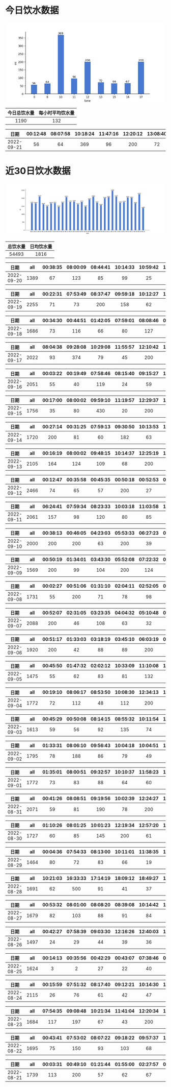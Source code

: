 # 今日饮水数据

<div align=center>
<img src="today.jpg" style="zoom: 100%;" />

| 今日总饮水量 | 每小时平均饮水量 |
| :----: | :----: |
| 1190 | 132 |
</div>

| 日期 | 00:12:48 | 08:07:58 | 10:18:24 | 11:47:16 | 12:20:12 | 13:08:40 | 15:12:35 | 16:25:50 | 17:17:40 |
| :----: | :----: | :----: | :----: | :----: | :----: | :----: | :----: | :----: | :----: |
| 2022-09-21 | 56 | 64 | 369 | 96 | 200 | 72 | 66 | 67 | 200 |

# 近30日饮水数据

<div align=center>
<img src="30.jpg"style="zoom: 100%;" />

| 总饮水量 | 日均饮水量 |
| :----: | :----: |
| 54493 | 1816 |
</div>

| 日期 | all | 00:38:35 | 08:00:09 | 08:44:41 | 10:14:33 | 10:59:42 | 12:19:33 | 13:16:22 | 15:15:08 | 17:08:19 | 18:58:38 | 20:14:20 | 21:56:01 | 22:56:31 | 23:52:59 |
| :----: | :----: | :----: | :----: | :----: | :----: | :----: | :----: | :----: | :----: | :----: | :----: | :----: | :----: | :----: | :----: |
| 2022-09-20 | 1389 | 67 | 123 | 85 | 99 | 25 | 200 | 55 | 66 | 200 | 55 | 67 | 200 | 73 | 74 |

| 日期 | all | 00:22:31 | 07:53:49 | 08:37:47 | 09:59:18 | 10:12:27 | 11:37:49 | 12:11:18 | 13:02:05 | 13:39:37 | 14:38:13 | 15:11:10 | 17:17:52 | 20:10:14 | 21:37:06 | 22:00:54 | 23:05:59 |
| :----: | :----: | :----: | :----: | :----: | :----: | :----: | :----: | :----: | :----: | :----: | :----: | :----: | :----: | :----: | :----: | :----: | :----: |
| 2022-09-19 | 2255 | 71 | 73 | 200 | 158 | 62 | 58 | 200 | 139 | 49 | 112 | 159 | 200 | 19 | 500 | 200 | 55 |

| 日期 | all | 00:34:30 | 00:44:51 | 01:42:05 | 07:59:01 | 08:08:46 | 09:11:59 | 10:12:16 | 12:18:19 | 13:01:44 | 14:12:12 | 15:13:40 | 17:17:29 | 17:55:21 | 18:25:09 | 19:48:46 | 21:20:49 | 21:58:51 | 23:49:05 |
| :----: | :----: | :----: | :----: | :----: | :----: | :----: | :----: | :----: | :----: | :----: | :----: | :----: | :----: | :----: | :----: | :----: | :----: | :----: | :----: |
| 2022-09-18 | 1686 | 73 | 116 | 66 | 80 | 127 | 11 | 57 | 200 | 80 | 89 | 85 | 200 | 55 | 53 | 108 | 200 | 17 | 69 |

| 日期 | all | 08:04:38 | 09:28:08 | 10:29:08 | 11:55:57 | 12:10:42 | 15:11:57 | 16:57:03 | 17:17:49 | 18:45:44 | 20:43:25 | 21:50:54 | 22:32:30 | 23:05:19 | 23:53:05 | 23:53:20 |
| :----: | :----: | :----: | :----: | :----: | :----: | :----: | :----: | :----: | :----: | :----: | :----: | :----: | :----: | :----: | :----: | :----: |
| 2022-09-17 | 2022 | 93 | 374 | 79 | 45 | 200 | 400 | 66 | 200 | 55 | 99 | 200 | 72 | 59 | 55 | 25 |

| 日期 | all | 00:03:22 | 00:19:49 | 07:58:46 | 08:15:40 | 09:15:27 | 10:09:04 | 11:50:41 | 12:16:37 | 13:04:38 | 13:55:48 | 14:57:42 | 17:16:09 | 18:06:02 | 19:53:39 | 20:38:03 | 21:06:10 | 22:06:21 | 22:43:46 | 23:25:29 | 23:39:35 |
| :----: | :----: | :----: | :----: | :----: | :----: | :----: | :----: | :----: | :----: | :----: | :----: | :----: | :----: | :----: | :----: | :----: | :----: | :----: | :----: | :----: | :----: |
| 2022-09-16 | 2051 | 55 | 40 | 119 | 24 | 59 | 117 | 62 | 200 | 120 | 64 | 70 | 42 | 121 | 500 | 85 | 72 | 77 | 82 | 87 | 55 |

| 日期 | all | 00:17:00 | 08:00:02 | 09:59:10 | 11:19:57 | 12:29:37 | 15:07:37 | 17:18:49 | 18:50:42 | 19:50:46 | 20:20:51 | 20:41:21 | 21:28:17 | 22:48:29 |
| :----: | :----: | :----: | :----: | :----: | :----: | :----: | :----: | :----: | :----: | :----: | :----: | :----: | :----: | :----: |
| 2022-09-15 | 1756 | 35 | 80 | 430 | 20 | 200 | 300 | 200 | 121 | 56 | 61 | 29 | 200 | 24 |

| 日期 | all | 00:27:14 | 00:31:25 | 07:59:13 | 09:30:50 | 10:13:53 | 11:26:55 | 12:19:55 | 13:27:38 | 14:30:08 | 15:34:29 | 16:27:53 | 17:27:11 | 18:51:42 | 20:00:20 | 20:56:32 | 22:03:40 | 22:29:39 | 23:48:34 |
| :----: | :----: | :----: | :----: | :----: | :----: | :----: | :----: | :----: | :----: | :----: | :----: | :----: | :----: | :----: | :----: | :----: | :----: | :----: | :----: |
| 2022-09-14 | 1720 | 200 | 81 | 60 | 182 | 63 | 72 | 200 | 68 | 57 | 15 | 30 | 200 | 62 | 21 | 58 | 200 | 59 | 92 |

| 日期 | all | 00:16:19 | 08:00:02 | 09:48:15 | 10:14:37 | 12:25:19 | 13:07:58 | 14:22:45 | 15:02:36 | 15:41:18 | 16:36:37 | 17:22:24 | 19:00:13 | 19:41:45 | 20:17:45 | 20:41:44 | 22:41:23 | 23:27:27 | 23:38:21 |
| :----: | :----: | :----: | :----: | :----: | :----: | :----: | :----: | :----: | :----: | :----: | :----: | :----: | :----: | :----: | :----: | :----: | :----: | :----: | :----: |
| 2022-09-13 | 2105 | 164 | 124 | 109 | 68 | 200 | 52 | 77 | 59 | 95 | 33 | 200 | 51 | 61 | 72 | 31 | 600 | 48 | 61 |

| 日期 | all | 00:12:47 | 00:35:58 | 00:45:35 | 00:50:18 | 00:52:53 | 08:00:04 | 08:48:48 | 08:50:19 | 09:21:54 | 10:14:32 | 12:20:51 | 12:54:19 | 15:01:12 | 17:16:55 | 17:47:37 | 19:05:16 | 19:45:30 | 20:16:40 | 20:49:24 | 21:32:16 | 22:14:49 | 22:53:41 | 23:03:54 | 23:36:46 |
| :----: | :----: | :----: | :----: | :----: | :----: | :----: | :----: | :----: | :----: | :----: | :----: | :----: | :----: | :----: | :----: | :----: | :----: | :----: | :----: | :----: | :----: | :----: | :----: | :----: | :----: |
| 2022-09-12 | 2466 | 74 | 65 | 57 | 200 | 27 | 81 | 60 | 45 | 31 | 78 | 200 | 91 | 203 | 200 | 300 | 72 | 88 | 90 | 50 | 62 | 38 | 79 | 75 | 200 |

| 日期 | all | 06:24:41 | 07:59:34 | 08:23:33 | 10:03:18 | 11:03:58 | 12:33:12 | 17:17:58 | 21:19:05 | 21:56:31 | 22:29:50 | 22:46:32 | 22:56:45 | 23:26:45 |
| :----: | :----: | :----: | :----: | :----: | :----: | :----: | :----: | :----: | :----: | :----: | :----: | :----: | :----: | :----: |
| 2022-09-11 | 2061 | 157 | 98 | 120 | 80 | 85 | 200 | 400 | 500 | 99 | 118 | 57 | 83 | 64 |

| 日期 | all | 00:38:13 | 00:46:05 | 04:23:03 | 05:53:33 | 06:27:23 | 06:57:39 | 07:34:03 | 12:52:25 | 14:41:06 | 15:01:20 | 15:34:13 | 16:35:07 | 17:57:42 | 18:29:57 | 18:44:45 | 20:17:09 | 22:14:11 | 22:34:49 |
| :----: | :----: | :----: | :----: | :----: | :----: | :----: | :----: | :----: | :----: | :----: | :----: | :----: | :----: | :----: | :----: | :----: | :----: | :----: | :----: |
| 2022-09-10 | 2000 | 200 | 200 | 63 | 200 | 39 | 88 | 71 | 81 | 57 | 64 | 78 | 71 | 31 | 45 | 72 | 200 | 400 | 40 |

| 日期 | all | 00:50:19 | 01:34:01 | 03:43:30 | 05:52:08 | 07:22:32 | 08:12:42 | 16:05:40 | 18:32:47 | 18:50:55 | 19:17:52 | 19:48:05 | 20:08:48 | 20:31:17 | 20:44:02 | 23:37:40 |
| :----: | :----: | :----: | :----: | :----: | :----: | :----: | :----: | :----: | :----: | :----: | :----: | :----: | :----: | :----: | :----: | :----: |
| 2022-09-09 | 1569 | 200 | 99 | 104 | 200 | 124 | 33 | 40 | 150 | 20 | 74 | 80 | 61 | 16 | 68 | 300 |

| 日期 | all | 00:02:27 | 00:51:06 | 01:31:10 | 02:04:11 | 02:52:05 | 03:28:48 | 06:06:58 | 07:37:04 | 08:13:06 | 16:19:04 | 16:29:06 | 16:58:48 | 17:31:41 | 18:09:05 | 18:45:50 | 19:13:30 | 20:30:44 | 22:03:46 | 23:16:32 |
| :----: | :----: | :----: | :----: | :----: | :----: | :----: | :----: | :----: | :----: | :----: | :----: | :----: | :----: | :----: | :----: | :----: | :----: | :----: | :----: | :----: |
| 2022-09-08 | 1731 | 55 | 200 | 71 | 78 | 98 | 58 | 400 | 34 | 83 | 55 | 72 | 66 | 47 | 88 | 69 | 53 | 93 | 62 | 49 |

| 日期 | all | 00:52:07 | 02:31:05 | 03:23:35 | 04:04:32 | 05:10:48 | 05:42:24 | 06:53:33 | 08:20:28 | 14:54:31 | 15:30:20 | 16:36:48 | 17:39:50 | 18:09:57 | 18:24:33 | 19:16:30 | 20:27:18 | 20:45:48 | 22:00:33 | 22:37:29 | 22:54:06 |
| :----: | :----: | :----: | :----: | :----: | :----: | :----: | :----: | :----: | :----: | :----: | :----: | :----: | :----: | :----: | :----: | :----: | :----: | :----: | :----: | :----: | :----: |
| 2022-09-07 | 2088 | 200 | 46 | 108 | 63 | 32 | 200 | 74 | 60 | 55 | 36 | 73 | 300 | 133 | 72 | 37 | 60 | 212 | 109 | 86 | 132 |

| 日期 | all | 00:51:17 | 01:33:03 | 03:18:19 | 03:45:10 | 06:03:19 | 07:35:18 | 08:13:34 | 14:49:51 | 16:54:36 | 18:25:33 | 19:25:41 | 20:51:04 | 22:30:14 | 22:43:59 | 23:22:24 |
| :----: | :----: | :----: | :----: | :----: | :----: | :----: | :----: | :----: | :----: | :----: | :----: | :----: | :----: | :----: | :----: | :----: |
| 2022-09-06 | 1920 | 200 | 42 | 88 | 89 | 200 | 60 | 72 | 78 | 600 | 93 | 80 | 117 | 62 | 52 | 87 |

| 日期 | all | 00:45:50 | 01:47:32 | 02:02:12 | 10:33:09 | 11:10:08 | 11:40:28 | 13:13:36 | 14:27:41 | 15:00:14 | 16:00:37 | 16:34:51 | 20:23:42 | 22:29:15 |
| :----: | :----: | :----: | :----: | :----: | :----: | :----: | :----: | :----: | :----: | :----: | :----: | :----: | :----: | :----: |
| 2022-09-05 | 1475 | 55 | 62 | 83 | 81 | 132 | 80 | 500 | 39 | 61 | 113 | 44 | 161 | 64 |

| 日期 | all | 00:19:10 | 08:06:17 | 08:53:50 | 10:08:30 | 12:34:13 | 13:03:33 | 14:10:43 | 17:21:34 | 20:39:22 | 21:09:28 | 21:48:12 | 22:49:02 |
| :----: | :----: | :----: | :----: | :----: | :----: | :----: | :----: | :----: | :----: | :----: | :----: | :----: | :----: |
| 2022-09-04 | 1772 | 72 | 112 | 48 | 112 | 200 | 78 | 57 | 200 | 662 | 53 | 77 | 101 |

| 日期 | all | 00:45:29 | 00:50:08 | 08:14:15 | 08:55:32 | 10:11:54 | 11:03:31 | 12:19:03 | 13:03:29 | 14:22:25 | 15:13:02 | 17:11:30 | 17:41:24 | 19:02:34 | 20:41:30 | 22:02:49 | 22:32:23 | 23:33:23 |
| :----: | :----: | :----: | :----: | :----: | :----: | :----: | :----: | :----: | :----: | :----: | :----: | :----: | :----: | :----: | :----: | :----: | :----: | :----: |
| 2022-09-03 | 1613 | 59 | 56 | 92 | 135 | 74 | 87 | 200 | 138 | 53 | 55 | 200 | 81 | 85 | 98 | 45 | 88 | 67 |

| 日期 | all | 01:33:31 | 08:06:10 | 09:56:43 | 10:04:18 | 10:04:51 | 10:07:34 | 12:25:53 | 13:06:47 | 15:16:29 | 17:20:49 | 18:33:16 | 19:03:27 | 20:03:20 | 20:49:00 | 21:28:21 | 22:45:30 | 22:59:21 | 23:29:33 |
| :----: | :----: | :----: | :----: | :----: | :----: | :----: | :----: | :----: | :----: | :----: | :----: | :----: | :----: | :----: | :----: | :----: | :----: | :----: | :----: |
| 2022-09-02 | 1795 | 78 | 188 | 86 | 79 | 49 | 98 | 200 | 138 | 63 | 58 | 84 | 36 | 300 | 51 | 49 | 73 | 77 | 88 |

| 日期 | all | 01:35:01 | 08:00:51 | 09:32:57 | 10:10:37 | 11:58:23 | 12:29:47 | 13:05:58 | 14:40:33 | 15:12:53 | 16:47:38 | 17:18:40 | 17:31:32 | 19:16:15 | 20:44:39 | 21:13:20 | 21:35:45 | 22:36:48 | 23:46:24 |
| :----: | :----: | :----: | :----: | :----: | :----: | :----: | :----: | :----: | :----: | :----: | :----: | :----: | :----: | :----: | :----: | :----: | :----: | :----: | :----: |
| 2022-09-01 | 1772 | 73 | 83 | 88 | 64 | 60 | 200 | 88 | 310 | 57 | 87 | 200 | 13 | 88 | 88 | 38 | 35 | 37 | 163 |

| 日期 | all | 00:41:26 | 08:08:51 | 09:19:56 | 10:02:39 | 12:24:27 | 12:35:28 | 13:05:06 | 16:18:48 | 17:21:19 | 20:22:49 | 22:27:36 |
| :----: | :----: | :----: | :----: | :----: | :----: | :----: | :----: | :----: | :----: | :----: | :----: | :----: |
| 2022-08-31 | 2071 | 59 | 81 | 190 | 78 | 200 | 99 | 68 | 463 | 200 | 33 | 600 |

| 日期 | all | 01:10:26 | 08:01:25 | 10:01:23 | 12:19:34 | 12:57:20 | 14:00:09 | 15:10:59 | 16:17:20 | 17:22:36 | 17:37:12 | 19:16:25 | 20:39:43 | 21:11:01 | 22:01:33 | 22:46:47 | 23:46:25 |
| :----: | :----: | :----: | :----: | :----: | :----: | :----: | :----: | :----: | :----: | :----: | :----: | :----: | :----: | :----: | :----: | :----: | :----: |
| 2022-08-30 | 1727 | 60 | 85 | 145 | 200 | 61 | 57 | 112 | 77 | 67 | 72 | 87 | 86 | 41 | 44 | 500 | 33 |

| 日期 | all | 00:04:36 | 07:54:33 | 08:13:00 | 10:11:01 | 11:38:35 | 12:22:18 | 12:52:30 | 13:06:15 | 13:41:40 | 15:10:41 | 16:56:39 | 17:26:13 | 17:34:47 | 18:16:31 | 19:12:58 | 21:33:21 | 22:03:27 | 22:33:36 | 23:54:57 |
| :----: | :----: | :----: | :----: | :----: | :----: | :----: | :----: | :----: | :----: | :----: | :----: | :----: | :----: | :----: | :----: | :----: | :----: | :----: | :----: | :----: |
| 2022-08-29 | 1464 | 80 | 72 | 83 | 66 | 19 | 200 | 22 | 68 | 58 | 88 | 87 | 200 | 18 | 67 | 81 | 29 | 83 | 57 | 86 |

| 日期 | all | 10:21:03 | 16:33:33 | 17:14:19 | 18:09:12 | 18:49:27 | 19:35:44 | 20:13:34 | 22:26:46 | 23:01:00 | 23:20:36 | 23:46:08 |
| :----: | :----: | :----: | :----: | :----: | :----: | :----: | :----: | :----: | :----: | :----: | :----: | :----: |
| 2022-08-28 | 1691 | 62 | 500 | 91 | 41 | 37 | 42 | 150 | 600 | 48 | 55 | 65 |

| 日期 | all | 00:53:32 | 08:01:00 | 08:08:20 | 08:39:08 | 10:14:42 | 11:15:38 | 11:59:29 | 12:25:59 | 13:04:47 | 14:14:35 | 16:01:06 | 17:12:58 | 19:38:13 | 19:59:45 | 20:39:01 | 21:39:36 | 22:09:36 | 22:39:44 | 23:10:46 |
| :----: | :----: | :----: | :----: | :----: | :----: | :----: | :----: | :----: | :----: | :----: | :----: | :----: | :----: | :----: | :----: | :----: | :----: | :----: | :----: | :----: |
| 2022-08-27 | 1679 | 82 | 103 | 88 | 91 | 84 | 46 | 57 | 200 | 113 | 53 | 131 | 200 | 75 | 73 | 53 | 58 | 33 | 64 | 75 |

| 日期 | all | 00:42:27 | 07:58:39 | 09:03:30 | 12:16:26 | 12:40:03 | 14:01:14 | 14:07:12 | 14:37:54 | 14:38:58 | 14:45:27 | 16:11:19 | 17:28:34 | 18:03:40 | 21:14:24 | 21:55:34 | 22:25:25 | 22:55:46 | 23:57:39 |
| :----: | :----: | :----: | :----: | :----: | :----: | :----: | :----: | :----: | :----: | :----: | :----: | :----: | :----: | :----: | :----: | :----: | :----: | :----: | :----: |
| 2022-08-26 | 1497 | 24 | 29 | 44 | 39 | 36 | 200 | 44 | 44 | 92 | 77 | 68 | 99 | 60 | 400 | 51 | 22 | 82 | 86 |

| 日期 | all | 00:14:13 | 00:35:56 | 00:42:29 | 00:43:07 | 07:38:46 | 08:02:29 | 08:17:09 | 09:05:40 | 10:37:50 | 12:31:08 | 13:08:51 | 14:11:14 | 14:35:06 | 15:08:59 | 15:41:58 | 17:25:10 | 17:33:12 | 19:35:46 | 20:42:03 | 20:59:30 | 21:29:25 | 21:59:37 | 22:59:43 | 23:47:05 |
| :----: | :----: | :----: | :----: | :----: | :----: | :----: | :----: | :----: | :----: | :----: | :----: | :----: | :----: | :----: | :----: | :----: | :----: | :----: | :----: | :----: | :----: | :----: | :----: | :----: | :----: |
| 2022-08-25 | 1624 | 3 | 2 | 27 | 22 | 40 | 60 | 95 | 55 | 67 | 200 | 40 | 60 | 33 | 65 | 85 | 200 | 90 | 108 | 51 | 55 | 56 | 98 | 65 | 47 |

| 日期 | all | 00:15:59 | 07:51:32 | 08:17:40 | 09:12:21 | 10:14:30 | 10:55:33 | 11:25:11 | 12:22:15 | 13:07:10 | 14:24:20 | 14:58:37 | 16:32:32 | 16:56:09 | 17:19:34 | 17:32:35 | 18:34:40 | 19:03:00 | 19:46:09 | 20:24:06 | 21:37:53 | 22:49:41 |
| :----: | :----: | :----: | :----: | :----: | :----: | :----: | :----: | :----: | :----: | :----: | :----: | :----: | :----: | :----: | :----: | :----: | :----: | :----: | :----: | :----: | :----: | :----: |
| 2022-08-24 | 2115 | 26 | 76 | 61 | 42 | 47 | 49 | 107 | 200 | 96 | 95 | 44 | 94 | 113 | 200 | 50 | 110 | 65 | 75 | 80 | 400 | 85 |

| 日期 | all | 07:54:35 | 09:08:48 | 10:21:34 | 11:41:04 | 12:20:34 | 12:41:42 | 13:13:23 | 13:51:25 | 15:12:30 | 16:36:09 | 17:22:11 | 17:36:52 | 19:05:24 | 19:43:05 | 21:48:08 | 22:25:39 | 22:55:23 | 23:25:24 |
| :----: | :----: | :----: | :----: | :----: | :----: | :----: | :----: | :----: | :----: | :----: | :----: | :----: | :----: | :----: | :----: | :----: | :----: | :----: | :----: |
| 2022-08-23 | 1684 | 117 | 197 | 67 | 43 | 200 | 29 | 105 | 44 | 126 | 68 | 200 | 67 | 97 | 83 | 52 | 79 | 49 | 61 |

| 日期 | all | 00:43:41 | 07:53:02 | 08:07:22 | 09:18:22 | 09:57:37 | 10:11:50 | 12:15:16 | 12:40:49 | 13:06:42 | 14:14:18 | 15:11:37 | 16:18:18 | 17:29:54 | 19:31:11 | 22:02:07 | 22:50:28 | 23:16:29 |
| :----: | :----: | :----: | :----: | :----: | :----: | :----: | :----: | :----: | :----: | :----: | :----: | :----: | :----: | :----: | :----: | :----: | :----: | :----: |
| 2022-08-22 | 1695 | 75 | 150 | 93 | 103 | 68 | 84 | 200 | 82 | 87 | 65 | 114 | 67 | 200 | 95 | 52 | 70 | 90 |

| 日期 | all | 00:03:31 | 00:49:10 | 01:21:44 | 01:55:00 | 02:27:57 | 02:57:35 | 03:33:15 | 04:00:26 | 04:20:25 | 04:42:17 | 05:12:32 | 05:55:01 | 07:31:15 | 08:18:50 | 15:52:51 | 16:26:36 | 18:56:45 | 20:52:41 | 21:23:50 | 21:53:33 | 22:29:01 | 23:18:25 |
| :----: | :----: | :----: | :----: | :----: | :----: | :----: | :----: | :----: | :----: | :----: | :----: | :----: | :----: | :----: | :----: | :----: | :----: | :----: | :----: | :----: | :----: | :----: | :----: |
| 2022-08-21 | 1739 | 113 | 200 | 57 | 62 | 67 | 72 | 77 | 47 | 72 | 147 | 55 | 77 | 69 | 20 | 82 | 38 | 37 | 200 | 34 | 44 | 105 | 64 |

